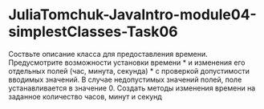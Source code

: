 # JuliaTomchuk-JavaIntro-module04-simplestClasses-Task06
Cоствьте описание класса для предоставления времени. Предусмотрите возможности установки времени  *  и изменения его отдельных полей (час, минута, секунда)  *  с проверкой допустимости вводимых значений. В случае недопустимых значений полей, поле устанавливается  в значение 0.    Создать методы изменения времени на заданное количество часов, минут и секунд
